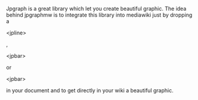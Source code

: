 Jpgraph is a great library which let you create beautiful graphic. The idea behind jpgraphmw is to integrate this library into mediawiki just by dropping a 

&lt;jpline&gt;

, 

&lt;jpbar&gt;

 or 

&lt;jpbar&gt;

 in your document and to get directly in your wiki a beautiful graphic.